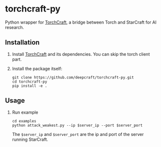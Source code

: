 # torchcraft-py

Python wrapper for [TorchCraft](https://github.com/TorchCraft/TorchCraft), a bridge between Torch and StarCraft for AI research.

## Installation

1. Install [TorchCraft](https://github.com/TorchCraft/TorchCraft) and its dependencies. You can skip the torch client part. 

2. Install the package itself:
    ```
    git clone https://github.com/deepcraft/torchcraft-py.git
    cd torchcraft-py
    pip install -e .
    ```

## Usage
1. Run example

    ```
    cd examples
    python attack_weakest.py --ip $server_ip --port $server_port
    ```
    
    The `$server_ip` and `$server_port` are the ip and port of the server running StarCraft.
